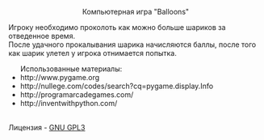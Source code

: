 <P align=center>Компьютерная игра "Balloons"</P>
<P>Игроку необходимо проколоть как можно больше шариков за отведенное время.<BR>
После удачного прокалывания шарика начисляются баллы, после того как шарик улетел у игрока отнимается попытка.</P>
<UL>Использованные материалы:
<LI>http://www.pygame.org</LI>
<LI>http://nullege.com/codes/search?cq=pygame.display.Info</LI>
<LI>http://programarcadegames.com/</LI>
<LI>http://inventwithpython.com/</LI>
</UL>
<BR>
Лицензия - <A href="http://www.gnu.org/licenses/gpl.html">GNU GPL3</A>
